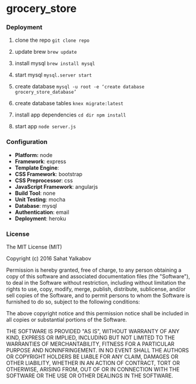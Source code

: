 # grocery_store
### Deployment

1. clone the repo
`
git clone repo
`

2. update brew
`
brew update
`

3. install mysql
`
brew install mysql
`

4. start mysql
`
mysql.server start
`

5. create database
`
mysql -u root -e ‘create database grocery_store_database’
`

6. create database tables
`
knex migrate:latest
`
7. install app dependencies
``
cd dir
npm install
``

8. start app
`
node server.js
`


### Configuration
- **Platform:** node
- **Framework**: express
- **Template Engine**:
- **CSS Framework**: bootstrap
- **CSS Preprocessor**: css
- **JavaScript Framework**: angularjs
- **Build Tool**: none
- **Unit Testing**: mocha
- **Database**: mysql
- **Authentication**: email
- **Deployment**: heroku

### License
The MIT License (MIT)

Copyright (c) 2016 Sahat Yalkabov

Permission is hereby granted, free of charge, to any person obtaining a copy of this software and associated documentation files (the "Software"), to deal in the Software without restriction, including without limitation the rights to use, copy, modify, merge, publish, distribute, sublicense, and/or sell copies of the Software, and to permit persons to whom the Software is furnished to do so, subject to the following conditions:

The above copyright notice and this permission notice shall be included in all copies or substantial portions of the Software.

THE SOFTWARE IS PROVIDED "AS IS", WITHOUT WARRANTY OF ANY KIND, EXPRESS OR IMPLIED, INCLUDING BUT NOT LIMITED TO THE WARRANTIES OF MERCHANTABILITY, FITNESS FOR A PARTICULAR PURPOSE AND NONINFRINGEMENT. IN NO EVENT SHALL THE AUTHORS OR COPYRIGHT HOLDERS BE LIABLE FOR ANY CLAIM, DAMAGES OR OTHER LIABILITY, WHETHER IN AN ACTION OF CONTRACT, TORT OR OTHERWISE, ARISING FROM, OUT OF OR IN CONNECTION WITH THE SOFTWARE OR THE USE OR OTHER DEALINGS IN THE SOFTWARE.
